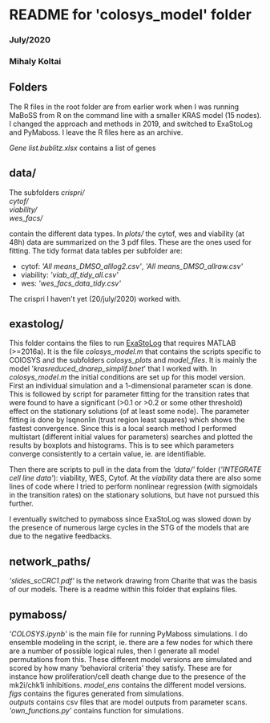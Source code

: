 # README for 'colosys_model' folder
### July/2020
### Mihaly Koltai

## Folders

The R files in the root folder are from earlier work when I was running MaBoSS from R on the command line with a smaller KRAS model (15 nodes). I changed the approach and methods in 2019, and switched to ExaStoLog and PyMaboss. I leave the R files here as an archive.

*Gene list.bublitz.xlsx* contains a list of genes

## data/
The subfolders
*crispri/*  
*cytof/*  
*viability/*  
*wes_facs/*

contain the different data types. In *plots/* the cytof, wes and viability (at 48h) data are summarized on the 3 pdf files. These are the ones used for fitting.
The tidy format data tables per subfolder are:
- cytof: *'All means_DMSO_alllog2.csv'*, *'All means_DMSO_allraw.csv'*  
- viability: *'viab_df_tidy_all.csv'*  
- wes: *'wes_facs_data_tidy.csv'*  

The crispri I haven't yet (20/july/2020) worked with.

## exastolog/

This folder contains the files to run [ExaStoLog](https://github.com/sysbio-curie/exact-stoch-log-mod/) that requires MATLAB (>=2016a).
It is the file *colosys_model.m* that contains the scripts specific to COlOSYS and the subfolders *colosys_plots* and *model_files*.
It is mainly the model '*krasreduced_dnarep_simplif.bnet*' that I worked with.
In *colosys_model.m* the initial conditions are set up for this model version.
First an individual simulation and a 1-dimensional parameter scan is done. This is followed by script for parameter fitting for the transition rates that were found to have a significant (>0.1 or >0.2 or some other threshold) effect on the stationary solutions (of at least some node).
The parameter fitting is done by lsqnonlin (trust region least squares) which shows the fastest convergence.
Since this is a local search method I performed multistart (different initial values for parameters) searches and plotted the results by boxplots and histograms. This is to see which parameters converge consistently to a certain value, ie. are identifiable.

Then there are scripts to pull in the data from the *'data/'* folder (*'INTEGRATE cell line data'*): viability, WES, Cytof. At the *viability* data there are also some lines of code where I tried to perform nonlinear regression (with sigmoidals in the transition rates) on the stationary solutions, but have not pursued this further.

I eventually switched to pymaboss since ExaStoLog was slowed down by the presence of numerous large cycles in the STG of the models that are due to the negative feedbacks.

## network_paths/

*'slides_scCRC1.pdf'* is the network drawing from Charite that was the basis of our models. There is a readme within this folder that explains files.  

## pymaboss/

*'COLOSYS.ipynb'* is the main file for running PyMaboss simulations. I do ensemble modeling in the script, ie. there are a few nodes for which there are a number of possible logical rules, then I generate all model permutations from this. These different model versions are simulated and scored by how many 'behavioral criteria' they satisfy. These are for instance how proliferation/cell death change due to the presence of the mk2i/chk1i inhibitions.
*model_ens* contains the different model versions.  
*figs* contains the figures generated from simulations.  
*outputs* contains csv files that are model outputs from parameter scans.  
*'own_functions.py'* contains function for simulations.
